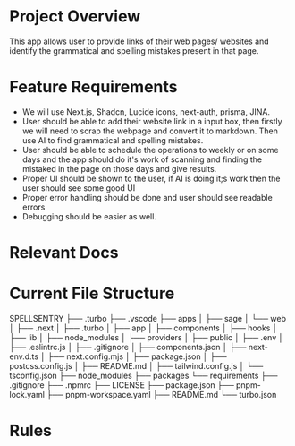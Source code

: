 # Project Overview
This app allows user to provide links of their web pages/ websites and identify the grammatical and spelling mistakes present in that page.


# Feature Requirements

- We will use Next.js, Shadcn, Lucide icons, next-auth, prisma, JINA.
- User should be able to add their website link in a input box, then firstly we will need to scrap the webpage and convert it to markdown. Then use AI to find grammatical and spelling mistakes.
- User should be able to schedule the operations to weekly or on some days and the app should do it's work of scanning and finding the mistaked in the page on those days and give results.
- Proper UI should be shown to the user, if AI is doing it;s work then the user should see some good UI
- Proper error handling should be done and user should see readable errors
- Debugging should be easier as well.


# Relevant Docs


# Current File Structure
SPELLSENTRY
├── .turbo
├── .vscode
├── apps
│   ├── sage
│   └── web
│       ├── .next
│       ├── .turbo
│       ├── app
│       ├── components
│       ├── hooks
│       ├── lib
│       ├── node_modules
│       ├── providers
│       ├── public
│       ├── .env
│       ├── .eslintrc.js
│       ├── .gitignore
│       ├── components.json
│       ├── next-env.d.ts
│       ├── next.config.mjs
│       ├── package.json
│       ├── postcss.config.js
│       ├── README.md
│       ├── tailwind.config.js
│       └── tsconfig.json
├── node_modules
├── packages
└── requirements
├── .gitignore
├── .npmrc
├── LICENSE
├── package.json
├── pnpm-lock.yaml
├── pnpm-workspace.yaml
├── README.md
└── turbo.json


# Rules